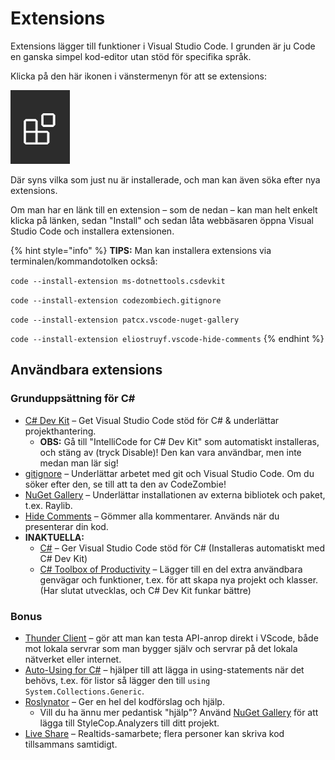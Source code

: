# Extensions

Extensions lägger till funktioner i Visual Studio Code. I grunden är ju Code en ganska simpel kod-editor utan stöd för specifika språk.

Klicka på den här ikonen i vänstermenyn för att se extensions:

![](<../../.gitbook/assets/image (7).png>)

Där syns vilka som just nu är installerade, och man kan även söka efter nya extensions.

Om man har en länk till en extension – som de nedan – kan man helt enkelt klicka på länken, sedan "Install" och sedan låta webbäsaren öppna Visual Studio Code och installera extensionen.

{% hint style="info" %}
**TIPS:** Man kan installera extensions via terminalen/kommandotolken också:

`code --install-extension ms-dotnettools.csdevkit`

`code --install-extension codezombiech.gitignore`

`code --install-extension patcx.vscode-nuget-gallery`

`code --install-extension eliostruyf.vscode-hide-comments`
{% endhint %}

## Användbara extensions

### Grunduppsättning för C\#

* [C# Dev Kit](https://marketplace.visualstudio.com/items?itemName=ms-dotnettools.csdevkit) – Get Visual Studio Code stöd för C# & underlättar projekthantering.
  * **OBS:** Gå till "IntelliCode for C# Dev Kit" som automatiskt installeras, och stäng av (tryck Disable)! Den kan vara användbar, men inte medan man lär sig!
* [gitignore](https://marketplace.visualstudio.com/items?itemName=codezombiech.gitignore) – Underlättar arbetet med git och Visual Studio Code. Om du söker efter den, se till att ta den av CodeZombie!
* [NuGet Gallery](https://marketplace.visualstudio.com/items?itemName=patcx.vscode-nuget-gallery) – Underlättar installationen av externa bibliotek och paket, t.ex. Raylib.
* [Hide Comments](https://marketplace.visualstudio.com/items?itemName=eliostruyf.vscode-hide-comments) – Gömmer alla kommentarer. Används när du presenterar din kod.
* **INAKTUELLA:**
  * [C#](https://www.google.com/url?q=https%3A%2F%2Fmarketplace.visualstudio.com%2Fitems%3FitemName%3Dms-vscode.csharp\&sa=D\&sntz=1\&usg=AFQjCNGOzgSFj14Pbd9ut66JAvh0loJsEw) – Ger Visual Studio Code stöd för C# (Installeras automatiskt med C# Dev Kit)
  * [C# Toolbox of Productivity](https://marketplace.visualstudio.com/items?itemName=RichardZampieriprog.csharp-snippet-productivity) – Lägger till en del extra användbara genvägar och funktioner, t.ex. för att skapa nya projekt och klasser. (Har slutat utvecklas, och C# Dev Kit funkar bättre)

### Bonus

* [Thunder Client](https://marketplace.visualstudio.com/items?itemName=rangav.vscode-thunder-client) – gör att man kan testa API-anrop direkt i VScode, både mot lokala servrar som man bygger själv och servrar på det lokala nätverket eller internet.
* [Auto-Using for C#](https://marketplace.visualstudio.com/items?itemName=Fudge.auto-using) – hjälper till att lägga in using-statements när det behövs, t.ex. för listor så lägger den till `using System.Collections.Generic`.
* [Roslynator](https://marketplace.visualstudio.com/items?itemName=josefpihrt-vscode.roslynator) – Ger en hel del kodförslag och hjälp.
  * Vill du ha ännu mer pedantisk "hjälp"? Använd [NuGet Gallery](../../grundlaeggande/anvaenda-bibliotek-using.md#nuget-gallery) för att lägga till StyleCop.Analyzers till ditt projekt.
* [Live Share](https://marketplace.visualstudio.com/items?itemName=MS-vsliveshare.vsliveshare) – Realtids-samarbete; flera personer kan skriva kod tillsammans samtidigt.
